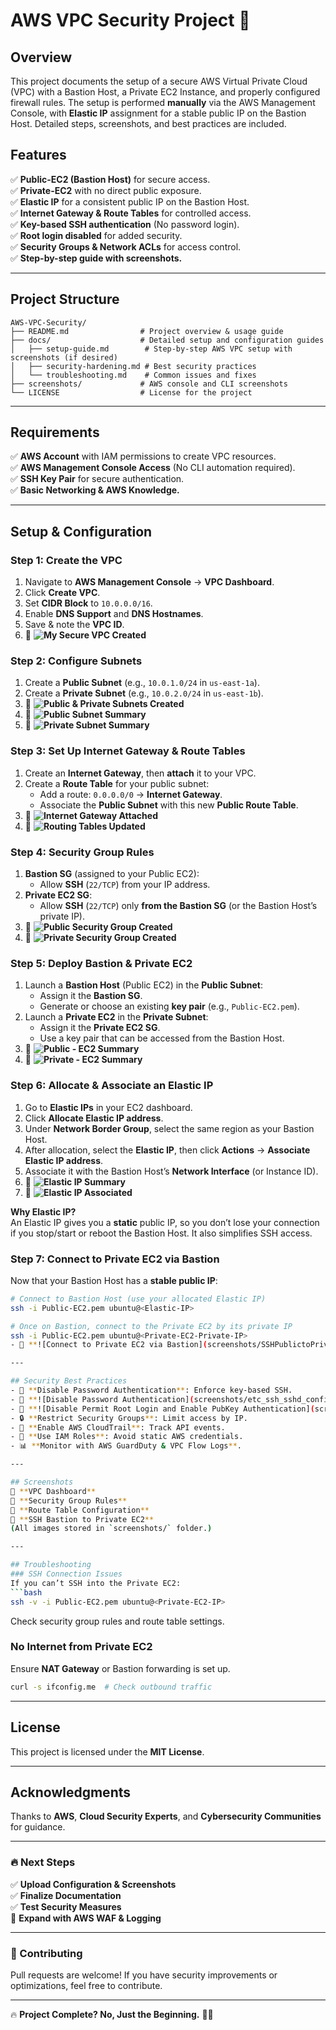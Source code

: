 # AWS VPC Security Project 🚀

## Overview
This project documents the setup of a secure AWS Virtual Private Cloud (VPC) with a Bastion Host, a Private EC2 Instance, and properly configured firewall rules. The setup is performed **manually** via the AWS Management Console, with **Elastic IP** assignment for a stable public IP on the Bastion Host. Detailed steps, screenshots, and best practices are included.

## Features
✅ **Public-EC2 (Bastion Host)** for secure access.  
✅ **Private-EC2** with no direct public exposure.  
✅ **Elastic IP** for a consistent public IP on the Bastion Host.  
✅ **Internet Gateway & Route Tables** for controlled access.  
✅ **Key-based SSH authentication** (No password login).  
✅ **Root login disabled** for added security.  
✅ **Security Groups & Network ACLs** for access control.  
✅ **Step-by-step guide with screenshots.**  

---

## Project Structure
```
AWS-VPC-Security/
├── README.md                # Project overview & usage guide
├── docs/                    # Detailed setup and configuration guides
│   ├── setup-guide.md        # Step-by-step AWS VPC setup with screenshots (if desired)
│   ├── security-hardening.md # Best security practices
│   └── troubleshooting.md    # Common issues and fixes
├── screenshots/             # AWS console and CLI screenshots
└── LICENSE                  # License for the project
```

---

## Requirements

✅ **AWS Account** with IAM permissions to create VPC resources.  
✅ **AWS Management Console Access** (No CLI automation required).  
✅ **SSH Key Pair** for secure authentication.  
✅ **Basic Networking & AWS Knowledge.**  

---

## Setup & Configuration

### **Step 1: Create the VPC**
1. Navigate to **AWS Management Console** → **VPC Dashboard**.
2. Click **Create VPC**.
3. Set **CIDR Block** to `10.0.0.0/16`.
4. Enable **DNS Support** and **DNS Hostnames**.
5. Save & note the **VPC ID**.
6. 📸 **![My Secure VPC Created](screenshots/MySecureVPC.png)**

### **Step 2: Configure Subnets**
1. Create a **Public Subnet** (e.g., `10.0.1.0/24` in `us-east-1a`).
2. Create a **Private Subnet** (e.g., `10.0.2.0/24` in `us-east-1b`).
3. 📸 **![Public & Private Subnets Created](screenshots/SubnetList.png)**
4. 📸 **![Public Subnet Summary](screenshots/PublicSubnet.png)**
5. 📸 **![Private Subnet Summary](screenshots/PrivateSubnet.png)**

### **Step 3: Set Up Internet Gateway & Route Tables**
1. Create an **Internet Gateway**, then **attach** it to your VPC.
2. Create a **Route Table** for your public subnet:
   - Add a route: `0.0.0.0/0` → **Internet Gateway**.
   - Associate the **Public Subnet** with this new **Public Route Table**.
3. 📸 **![Internet Gateway Attached](screenshots/InternetGatewayAttached.png)**
4. 📸 **![Routing Tables Updated](screenshots/RouteUpdate.png)**

### **Step 4: Security Group Rules**
1. **Bastion SG** (assigned to your Public EC2):
   - Allow **SSH** (`22/TCP`) from your IP address.
2. **Private EC2 SG**:
   - Allow **SSH** (`22/TCP`) only **from the Bastion SG** (or the Bastion Host’s private IP).
3. 📸 **![Public Security Group Created](screenshots/PublicSecurityGroupCreated.png)**
4. 📸 **![Private Security Group Created](screenshots/PrivateSecurityGroupCreated.png)**

### **Step 5: Deploy Bastion & Private EC2**
1. Launch a **Bastion Host** (Public EC2) in the **Public Subnet**:
   - Assign it the **Bastion SG**.
   - Generate or choose an existing **key pair** (e.g., `Public-EC2.pem`).
2. Launch a **Private EC2** in the **Private Subnet**:
   - Assign it the **Private EC2 SG**.
   - Use a key pair that can be accessed from the Bastion Host.
3. 📸 **![Public - EC2 Summary](screenshots/Public-EC2Summary.png)**
4. 📸 **![Private - EC2 Summary](screenshots/Private-EC2Summary.png)**

### **Step 6: Allocate & Associate an Elastic IP**
1. Go to **Elastic IPs** in your EC2 dashboard.
2. Click **Allocate Elastic IP address**.
3. Under **Network Border Group**, select the same region as your Bastion Host.
4. After allocation, select the **Elastic IP**, then click **Actions** → **Associate Elastic IP address**.
5. Associate it with the Bastion Host’s **Network Interface** (or Instance ID).
6. 📸 **![Elastic IP Summary](screenshots/ElasticIPSummary.png)**
7. 📸 **![Elastic IP Associated](screenshots/ElasticIPAssociatedSuccess.png)**

**Why Elastic IP?**  
An Elastic IP gives you a **static** public IP, so you don’t lose your connection if you stop/start or reboot the Bastion Host. It also simplifies SSH access.

### **Step 7: Connect to Private EC2 via Bastion**
Now that your Bastion Host has a **stable public IP**:
```bash
# Connect to Bastion Host (use your allocated Elastic IP)
ssh -i Public-EC2.pem ubuntu@<Elastic-IP>

# Once on Bastion, connect to the Private EC2 by its private IP
ssh -i Public-EC2.pem ubuntu@<Private-EC2-Private-IP>
- 📸 **![Connect to Private EC2 via Bastion](screenshots/SSHPublictoPrivateSuccess.png)**

---

## Security Best Practices
- 🚫 **Disable Password Authentication**: Enforce key-based SSH.
- 📸 **![Disable Password Authentication](screenshots/etc_ssh_sshd_config.png)**
- 📸 **![Disable Permit Root Login and Enable PubKey Authentication](screenshots/etc_ssh_sshd_config-2.png)**
- 🔒 **Restrict Security Groups**: Limit access by IP.
- 📜 **Enable AWS CloudTrail**: Track API events.
- 🔐 **Use IAM Roles**: Avoid static AWS credentials.
- 📊 **Monitor with AWS GuardDuty & VPC Flow Logs**.

---

## Screenshots
📸 **VPC Dashboard**  
📸 **Security Group Rules**  
📸 **Route Table Configuration**  
📸 **SSH Bastion to Private EC2**  
(All images stored in `screenshots/` folder.)

---

## Troubleshooting
### SSH Connection Issues
If you can’t SSH into the Private EC2:
```bash
ssh -v -i Public-EC2.pem ubuntu@<Private-EC2-IP>
```
Check security group rules and route table settings.

### No Internet from Private EC2
Ensure **NAT Gateway** or Bastion forwarding is set up.
```bash
curl -s ifconfig.me  # Check outbound traffic
```

---

## License
This project is licensed under the **MIT License**.

---

## Acknowledgments
Thanks to **AWS**, **Cloud Security Experts**, and **Cybersecurity Communities** for guidance.

---

### **🔥 Next Steps**
✅ **Upload Configuration & Screenshots**  
✅ **Finalize Documentation**  
✅ **Test Security Measures**  
🚀 **Expand with AWS WAF & Logging**  

---

### **🌟 Contributing**
Pull requests are welcome! If you have security improvements or optimizations, feel free to contribute.

---

🔥 **Project Complete? No, Just the Beginning.** 🚀💾


